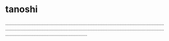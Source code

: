 # tanoshi
........................................................................................................................................................................................................................................................................................................................